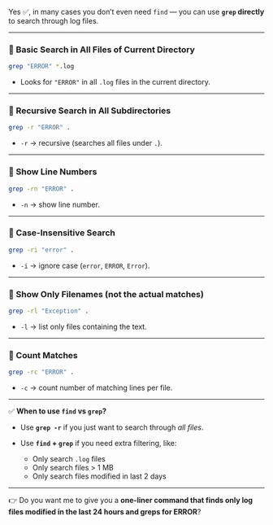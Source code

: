 Yes ✅, in many cases you don’t even need `find` — you can use **`grep` directly** to search through log files.

---

### 🔹 Basic Search in All Files of Current Directory

```bash
grep "ERROR" *.log
```

* Looks for `"ERROR"` in all `.log` files in the current directory.

---

### 🔹 Recursive Search in All Subdirectories

```bash
grep -r "ERROR" .
```

* `-r` → recursive (searches all files under `.`).

---

### 🔹 Show Line Numbers

```bash
grep -rn "ERROR" .
```

* `-n` → show line number.

---

### 🔹 Case-Insensitive Search

```bash
grep -ri "error" .
```

* `-i` → ignore case (`error`, `ERROR`, `Error`).

---

### 🔹 Show Only Filenames (not the actual matches)

```bash
grep -rl "Exception" .
```

* `-l` → list only files containing the text.

---

### 🔹 Count Matches

```bash
grep -rc "ERROR" .
```

* `-c` → count number of matching lines per file.

---

✅ **When to use `find` vs `grep`?**

* Use **`grep -r`** if you just want to search through *all files*.
* Use **`find` + `grep`** if you need extra filtering, like:

  * Only search `.log` files
  * Only search files > 1 MB
  * Only search files modified in last 2 days

---

👉 Do you want me to give you a **one-liner command that finds only log files modified in the last 24 hours and greps for ERROR**?
